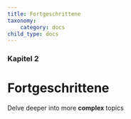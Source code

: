 ```yaml
---
title: Fortgeschrittene
taxonomy:
    category: docs
child_type: docs
---
```


### Kapitel 2

# Fortgeschrittene

Delve deeper into more **complex** topics
